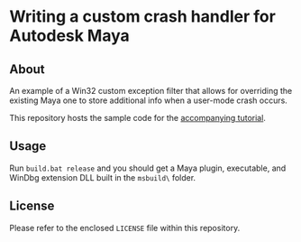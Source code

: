 # Writing a custom crash handler for Autodesk Maya #

## About ##

An example of a Win32 custom exception filter that allows for
overriding the existing Maya one to store additional info when a
user-mode crash occurs.

This repository hosts the sample code for the [accompanying tutorial]().

## Usage ##

Run `build.bat release` and you should get a Maya plugin, executable, and
WinDbg extension DLL built in the `msbuild\` folder.

## License ##

Please refer to the enclosed `LICENSE` file within this repository.
